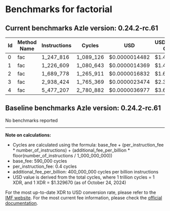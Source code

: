 # Benchmarks for factorial

## Current benchmarks Azle version: 0.24.2-rc.61

| Id  | Method Name | Instructions | Cycles    | USD           | USD/Million Calls |
| --- | ----------- | ------------ | --------- | ------------- | ----------------- |
| 0   | fac         | 1_247_816    | 1_089_126 | $0.0000014482 | $1.44             |
| 1   | fac         | 1_226_609    | 1_080_643 | $0.0000014369 | $1.43             |
| 2   | fac         | 1_689_778    | 1_265_911 | $0.0000016832 | $1.68             |
| 3   | fac         | 2_938_424    | 1_765_369 | $0.0000023474 | $2.34             |
| 4   | fac         | 5_477_207    | 2_780_882 | $0.0000036977 | $3.69             |

## Baseline benchmarks Azle version: 0.24.2-rc.61

No benchmarks reported

---

**Note on calculations:**

-   Cycles are calculated using the formula: base_fee + (per_instruction_fee \* number_of_instructions) + (additional_fee_per_billion \* floor(number_of_instructions / 1_000_000_000))
-   base_fee: 590_000 cycles
-   per_instruction_fee: 0.4 cycles
-   additional_fee_per_billion: 400_000_000 cycles per billion instructions
-   USD value is derived from the total cycles, where 1 trillion cycles = 1 XDR, and 1 XDR = $1.329670 (as of October 24, 2024)

For the most up-to-date XDR to USD conversion rate, please refer to the [IMF website](https://www.imf.org/external/np/fin/data/rms_sdrv.aspx).
For the most current fee information, please check the [official documentation](https://internetcomputer.org/docs/current/developer-docs/gas-cost#execution).
